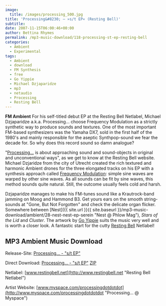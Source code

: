 ```yaml
---
image:
  title: /images/processing_500.jpg
title: 'Processing&#8230; – »s/t EP« (Resting Bell)'
subtitle: 
date: 2007-11-15T06:00:46+00:00
author: Bettina Rhymes
permalink: /mp3-music-download/118-processing-st-ep-resting-bell
categories:
  - Ambient
  - Experimental
tags:
  - Ambient
  - download
  - FM Synthesis
  - free
  - Go Yippie
  - Michael Dzjaparidze
  - mp3
  - netaudio
  - Processing
  - Resting Bell
---
```

**FM Ambient** For his self-titled debut EP at the Resting Bell Netlabel, Michael Dzjaparidze a.k.a. Processing... choose Frequency Modulation as a strictly synthetic way to produce sounds and textures. One of the most important FM-based synthesizers was the Yamaha DX7, sold in the first half of the 1980's and mainly responsible for the aseptic Synthpop-sound we fear the decade for. So why does this record sound so damn analogue? <!--more-->

"[Processing…](http://www.myspace.com/processingdotdotdot "Processing... @ Myspace") is about approaching sound and sound-objects in original and unconventional ways", as we get to know at the Resting Bell website. Michael Dzjaridze from the city of Utrecht created the rich textured and harmonic Ambient drones for the three elongated tracks on his EP with a synthesis approach called [Frequency Modulation](http://en.wikipedia.org/wiki/Frequency_modulation_synthesis "FM Synthesis @ Wikipedia"): simple sine waves are warped by other sine waves. As all sounds can be fit by sine waves, this method sounds quite natural. Still, the outcome usually feels cold and harsh.

Dzjaparidze manages to make his FM-tunes sound like a Krautrock-band jamming on Moog and Hammond B3. Get yours ears on the smooth string-sounds at "Gone, But Not Forgotten" and check the delicate organ flicker. Somewhere between [Nest]({{ site.url }}{{ site.baseurl }}/mp3-music-download/ambient/28-nest-nest-ep-serein "Nest @ Phlow Mag"), _Stars of the Lid_ and _Cluster_. The artwork by [Go Yippie](http://www.goyippi.net/ "Go Yippie Website") suits the music very well and is worth a closer look. A fantastic start for the cutty [Resting Bell](http://www.restingbell.net "Resting Bell Netlabel") Netlabel!

## MP3 Ambient Music Download

Release-Site: [Processing... - "s/t EP"](http://www.restingbell.net/releases/rb002-processing "Processing... EP @ Resting Bell")
  
Direct Download: [Processing... - "s/t EP"](http://www.archive.org/compress/rb002) [ZIP](http://www.luvsound.org/release/luv012/luv012.zip "Vestibule EP ZIP")
  
Netlabel: [www.restingbell.net](http://www.restingbell.net "Resting Bell Netlabel")
  
Artist Website: [www.myspace.com/processingdotdotdot](http://www.myspace.com/processingdotdotdot "Processing... @ Myspace")